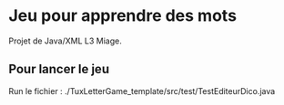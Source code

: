 # Jeu pour apprendre des mots
Projet de Java/XML L3 Miage.

## Pour lancer le jeu 
Run le fichier : ./TuxLetterGame_template/src/test/TestEditeurDico.java
